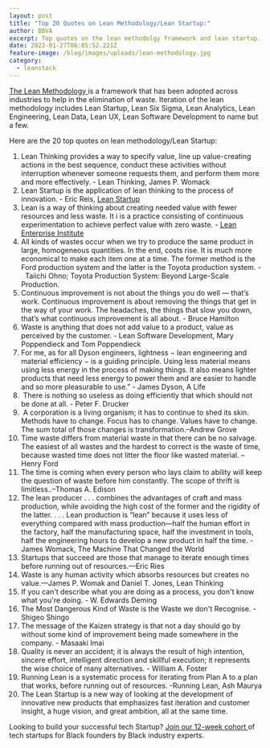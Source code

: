 ```yaml
---
layout: post
title: "Top 20 Quotes on Lean Methodology/Lean Startup:"
author: BBVA
excerpt: Top quotes on the lean methodolgy framework and lean startup.
date: 2022-01-27T06:05:52.221Z
feature-image: /blog/images/uploads/lean-methodology.jpg
category:
  - leanstack
---
```

[The Lean Methodology ](https://blackventures.org/blog/leanstack/2022/01/13/the-lean-methodology/)is a framework that has been adopted across industries to help in the elimination of waste. Iteration of the lean methodology includes Lean Startup, Lean Six Sigma, Lean Analytics, Lean Engineering, Lean Data, Lean UX, Lean Software Development to name but a few.

Here are the 20 top quotes on lean methodology/Lean Startup:

1. Lean Thinking provides a way to specify value, line up value-creating actions in the best sequence, conduct these activities without interruption whenever someone requests them, and perform them more and more effectively. - Lean Thinking, James P. Womack
2. Lean Startup is the application of lean thinking to the process of innovation. - Eric Reis, [Lean Startup ](http://theleanstartup.com/book)[](http://theleanstartup.com/book)
3. Lean is a way of thinking about creating needed value with fewer resources and less waste. It i is a practice consisting of continuous experimentation to achieve perfect value with zero waste. - [Lean Enterprise Institute](https://www.lean.org/explore-lean/what-is-lean/)
4. All kinds of wastes occur when we try to produce the same product in large, homogeneous quantities. In the end, costs rise. It is much more economical to make each item one at a time. The former method is the Ford production system and the latter is the Toyota production system. -  Taiichi Ohno; Toyota Production System: Beyond Large-Scale Production.
5. Continuous improvement is not about the things you do well — that’s work. Continuous improvement is about removing the things that get in the way of your work. The headaches, the things that slow you down, that’s what continuous improvement is all about. - Bruce Hamilton
6. Waste is anything that does not add value to a product, value as perceived by the customer. - Lean Software Development, Mary Poppendieck and Tom Poppendieck
7. For me, as for all Dyson engineers, lightness − lean engineering and material efficiency − is a guiding principle. Using less material means using less energy in the process of making things. It also means lighter products that need less energy to power them and are easier to handle and so more pleasurable to use.” - James Dyson, A Life
8.  There is nothing so useless as doing efficiently that which should not be done at all. - Peter F. Drucker
9.  A corporation is a living organism; it has to continue to shed its skin. Methods have to change. Focus has to change. Values have to change. The sum total of those changes is transformation.–Andrew Grove
10. Time waste differs from material waste in that there can be no salvage. The easiest of all wastes and the hardest to correct is the waste of time, because wasted time does not litter the floor like wasted material. –Henry Ford
11. The time is coming when every person who lays claim to ability will keep the question of waste before him constantly. The scope of thrift is limitless..–Thomas A. Edison
12. The lean producer . . . combines the advantages of craft and mass production, while avoiding the high cost of the former and the rigidity of the latter. . . . Lean production is “lean” because it uses less of everything compared with mass production—half the human effort in the factory, half the manufacturing space, half the investment in tools, half the engineering hours to develop a new product in half the time. - James Womack, The Machine That Changed the World
13. Startups that succeed are those that manage to iterate enough times before running out of resources.—Eric Ries
14. Waste is any human activity which absorbs resources but creates no value.—James P. Womak and Daniel T. Jones, Lean Thinking
15. If you can't describe what you are doing as a process, you don't know what you're doing. - W. Edwards Deming
16. The Most Dangerous Kind of Waste is the Waste we don't Recognise. - Shigeo Shingo
17. The message of the Kaizen strategy is that not a day should go by without some kind of improvement being made somewhere in the company. - Masaaki Imai
18. Quality is never an accident; it is always the result of high intention, sincere effort, intelligent direction and skillful execution; it represents the wise choice of many alternatives. - William A. Foster
19. Running Lean is a systematic process for iterating from Plan A to a plan that works, before running out of resources. -Running Lean, Ash Maurya
20. The Lean Startup is a new way of looking at the development of innovative new products that emphasizes fast iteration and customer insight, a huge vision, and great ambition, all at the same time.

Looking to build your successful tech Startup? [Join our 12-week cohort ](https://blackventures.org/accelerator.html)of tech startups for Black founders by Black industry experts.